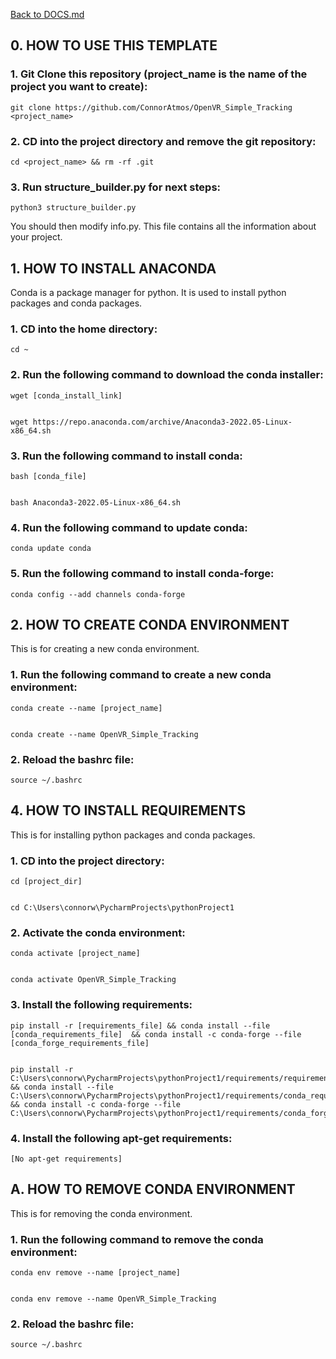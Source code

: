 [Back to DOCS.md](DOCS.md)



## 0. HOW TO USE THIS TEMPLATE ##


### 1. Git Clone this repository (project_name is the name of the project you want to create): ###

    git clone https://github.com/ConnorAtmos/OpenVR_Simple_Tracking <project_name>


### 2. CD into the project directory and remove the git repository: ###

    cd <project_name> && rm -rf .git


### 3. Run structure_builder.py for next steps: ###

    python3 structure_builder.py


You should then modify info.py. This file contains all the information about your project.




## 1. HOW TO INSTALL ANACONDA ##


Conda is a package manager for python. It is used to install python packages and conda packages.


### 1. CD into the home directory: ###

    cd ~


### 2. Run the following command to download the conda installer: ###


    wget [conda_install_link]


    wget https://repo.anaconda.com/archive/Anaconda3-2022.05-Linux-x86_64.sh


### 3. Run the following command to install conda: ###


    bash [conda_file]


    bash Anaconda3-2022.05-Linux-x86_64.sh


### 4. Run the following command to update conda: ###

    conda update conda


### 5. Run the following command to install conda-forge: ###

    conda config --add channels conda-forge






## 2. HOW TO CREATE CONDA ENVIRONMENT ##


This is for creating a new conda environment.


### 1. Run the following command to create a new conda environment: ###

    conda create --name [project_name]


    conda create --name OpenVR_Simple_Tracking


### 2. Reload the bashrc file: ###

    source ~/.bashrc






## 4. HOW TO INSTALL REQUIREMENTS ##


This is for installing python packages and conda packages.


### 1. CD into the project directory: ###

    cd [project_dir]


    cd C:\Users\connorw\PycharmProjects\pythonProject1


### 2. Activate the conda environment: ###

    conda activate [project_name]


    conda activate OpenVR_Simple_Tracking


### 3. Install the following requirements: ###


    pip install -r [requirements_file] && conda install --file [conda_requirements_file]  && conda install -c conda-forge --file [conda_forge_requirements_file]


    pip install -r C:\Users\connorw\PycharmProjects\pythonProject1/requirements/requirements.txt && conda install --file C:\Users\connorw\PycharmProjects\pythonProject1/requirements/conda_requirements.txt  && conda install -c conda-forge --file C:\Users\connorw\PycharmProjects\pythonProject1/requirements/conda_forge_requirements.txt


### 4. Install the following apt-get requirements: ###

    [No apt-get requirements]






## A. HOW TO REMOVE CONDA ENVIRONMENT ##


This is for removing the conda environment.


### 1. Run the following command to remove the conda environment: ###

    conda env remove --name [project_name]


    conda env remove --name OpenVR_Simple_Tracking


### 2. Reload the bashrc file: ###

    source ~/.bashrc





